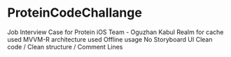 # ProteinCodeChallange
Job Interview Case for Protein iOS Team - Oguzhan Kabul
Realm for cache  used
MVVM-R architecture used
Offline usage
No Storyboard UI
Clean code / Clean structure / Comment Lines
